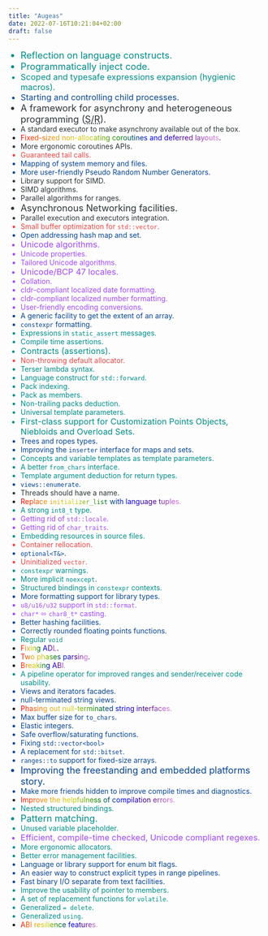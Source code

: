 ```yaml
---
title: "Augeas"
date: 2022-07-16T10:21:04+02:00
draft: false
---
```


<script>

function shuffle(array) {
  for (let i = array.length - 1; i > 0; i--) {
    let j = Math.floor(Math.random() * (i + 1));
    [array[i], array[j]] = [array[j], array[i]];
  }
  return array
}

function shuffle_items() {
    var list = document.getElementById("list");
    var nodes = list.children;
    nodes = Array.prototype.slice.call(nodes);
    nodes = shuffle(nodes);
    list.append(...nodes);
}

window.onload = (event) => {
//  shuffle_items();
};

</script>

<style>
.core {
    color: #008E89;
}
.library {
    color: #084594;
}
.async {
    color: #2C3639;
}
.text {
    color: #A149FA;
}
.perf {
    color: #EB4747;
}

.unicorn > span {
   background-image: linear-gradient(to left, violet, indigo, blue, green, #d2d20f, #eb9c0b, red);
   -webkit-background-clip: text;
   -webkit-text-fill-color: transparent;
}

.medium {
  font-size: 1.175em
}

.big {
  font-size: 1.3em
}


</style>

<ul id="list">
<li class="core big">Reflection on language constructs.</li>
<li class="core big">Programmatically inject code.</li>
<li class="core medium">Scoped and typesafe expressions expansion (hygienic macros).</li>
<li class="library medium">Starting and controlling child processes.</li>
<li class="async big">A framework for asynchrony and heterogeneous programming (<abbr title="Senders/Receivers">S/R</abbr>).</li>
<li class="async">A standard executor to make asynchrony available out of the box.</li>
<li class="unicorn"><span>Fixed-sized non-allocating coroutines and deferred layouts</span>.</li>
<li class="async">More ergonomic coroutines APIs.</li>
<li class="perf">Guaranteed tail calls.</li>
<li class="library">Mapping of system memory and files.</li>
<li class="library">More user-friendly Pseudo Random Number Generators.</li>
<li class="async">Library support for SIMD.</li>
<li class="async">SIMD algorithms.</li>
<li class="async">Parallel algorithms for ranges.</li>
<li class="async big">Asynchronous Networking facilities.</li>
<li class="async">Parallel execution and executors integration.</li>
<li class="perf">Small buffer optimization for <code>std::vector</code>.</li>
<li class="library">Open addressing hash map and set.</li>
<li class="text medium">Unicode algorithms.</li>
<li class="text">Unicode properties.</li>
<li class="text">Tailored Unicode algorithms.</li>
<li class="text medium">Unicode/BCP 47 locales.</li>
<li class="text">Collation.</li>
<li class="text">cldr-compliant localized date formatting.</li>
<li class="text">cldr-compliant localized number formatting.</li>
<li class="text">User-friendly encoding conversions.</li>
<li class="library">A generic facility to get the extent of an array.</li>
<li class="library"><code>constexpr</code> formatting.</li>
<li class="core">Expressions in <code>static_assert</code> messages.</li>
<li class="core">Compile time assertions.</li>
<li class="core medium">Contracts (assertions).</li>
<li class="perf">Non-throwing default allocator.</li>
<li class="core">Terser lambda syntax.</li>
<li class="core">Language construct for <code>std::forward</code>.</li>
<li class="core">Pack indexing.</li>
<li class="core">Pack as members.</li>
<li class="core">Non-trailing packs deduction.</li>
<li class="core">Universal template parameters.</li>
<li class="core medium">First-class support for Customization Points Objects, Niebloids and Overload Sets.</li>
<li class="library">Trees and ropes types.</li>
<li class="library">Improving the <code>inserter</code> interface for maps and sets.</li>
<li class="core">Concepts and variable templates as template parameters.</li>
<li class="core">A better <code>from_chars</code> interface.</li>
<li class="core">Template argument deduction for return types.</li>
<li class="library"><code>views::enumerate</code>.</li>
<li class="async">Threads should have a name.</li>
<li class="unicorn"><span>Replace <code>initializer_list</code> with language tuples.</span></li>
<li class="core">A strong <code>int8_t</code> type.</li>
<li class="text">Getting rid of <code>std::locale</code>.</li>
<li class="text">Getting rid of <code>char_traits</code>.</li>
<li class="core">Embedding resources in source files.</li>
<li class="perf">Container rellocation.</li>
<li class="library"><code>optional&lt;T&amp;&gt;</code>.</li>
<li class="perf">Uninitialized <code>vector</code>.</li>
<li class="core"><code>constexpr</code> warnings.</li>
<li class="core">More implicit <code>noexcept</code>.</li>
<li class="core">Structured bindings in <code>constexpr</code> contexts.</li>
<li class="library">More formatting support for library types.</li>
<li class="text"><code>u8/u16/u32</code> support in <code>std::format</code>.</li>
<li class="text"><code>char*</code> ⬄ <code>char8_t*</code> casting.</li>
<li class="library">Better hashing facilities.</li>
<li class="library">Correctly rounded floating points functions.</li>
<li class="core">Regular <code>void</code></li>
<li class="unicorn"><span>Fixing ADL</span>.</li>
<li class="unicorn"><span>Two phases parsing</span>.</li>
<li class="unicorn"><span>Breaking ABI.</span></li>
<li class="core">A pipeline operator for improved ranges and sender/receiver code usability.</li>
<li class="library">Views and iterators facades.</li>
<li class="library">null-terminated string views.</li>
<li class="unicorn"><span>Phasing out null-terminated string interfaces.</span></li>
<li class="library">Max buffer size for <code>to_chars</code>.</li>
<li class="library">Elastic integers.</li>
<li class="library">Safe overflow/saturating functions.</li>
<li class="library">Fixing <code>std::vector&lt;bool&gt;</code></li>
<li class="library">A replacement for <code>std::bitset</code>.</li>
<li class="library"><code>ranges::to</code> support for fixed-size arrays.</li>
<li class="library big">Improving the freestanding and embedded platforms story.</li>
<li class="library">Make more friends hidden to improve compile times and diagnostics.</li>
<li class="unicorn"><span>Improve the helpfulness of compilation errors.</span></li>
<li class="core">Nested structured bindings.</li>
<li class="core big">Pattern matching.</li>
<li class="core">Unused variable placeholder.</li>
<li class="text medium">Efficient, compile-time checked, Unicode compliant regexes.</li>
<li class="core">More ergonomic allocators.</li>
<li class="core">Better error management facilities.</li>
<li class="library">Language or library support for enum bit flags.</li>
<li class="library">An easier way to construct explicit types in range pipelines.</li>
<li class="library">Fast binary I/O separate from text facilities.</li>
<li class="core">Improve the usability of pointer to members.</li>
<li class="core">A set of replacement functions for <code>volatile</code>.</li>
<li class="core">Generalized <code>= delete</code>.</li>
<li class="core">Generalized <code>using</code>.</li>
<li class="unicorn"><span>ABI resilience features.</span></li>






































</ul>

